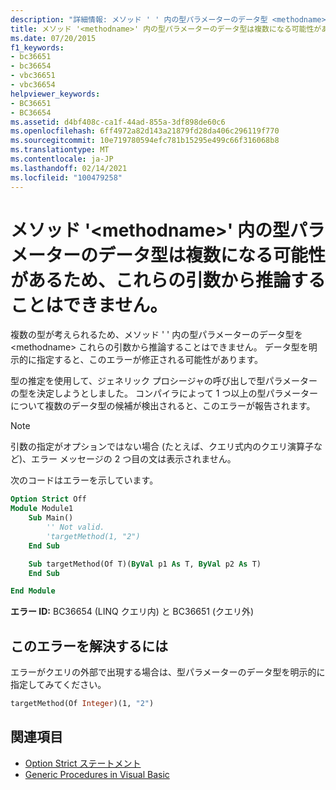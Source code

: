 ```yaml
---
description: "詳細情報: メソッド ' ' 内の型パラメーターのデータ型 <methodname> をこれらの引数から推論することはできません。複数の型が考えられるためです。"
title: メソッド '<methodname>' 内の型パラメーターのデータ型は複数になる可能性があるため、これらの引数から推論することはできません。
ms.date: 07/20/2015
f1_keywords:
- bc36651
- bc36654
- vbc36651
- vbc36654
helpviewer_keywords:
- BC36651
- BC36654
ms.assetid: d4bf408c-ca1f-44ad-855a-3df898de60c6
ms.openlocfilehash: 6ff4972a82d143a21879fd28da406c296119f770
ms.sourcegitcommit: 10e719780594efc781b15295e499c66f316068b8
ms.translationtype: MT
ms.contentlocale: ja-JP
ms.lasthandoff: 02/14/2021
ms.locfileid: "100479258"
---
```

# <a name="data-types-of-the-type-parameters-in-method-methodname-cannot-be-inferred-from-these-arguments-because-more-than-one-type-is-possible"></a>メソッド '\<methodname>' 内の型パラメーターのデータ型は複数になる可能性があるため、これらの引数から推論することはできません。

複数の型が考えられるため、メソッド ' ' 内の型パラメーターのデータ型を \<methodname> これらの引数から推論することはできません。 データ型を明示的に指定すると、このエラーが修正される可能性があります。

型の推定を使用して、ジェネリック プロシージャの呼び出しで型パラメーターの型を決定しようとしました。 コンパイラによって 1 つ以上の型パラメーターについて複数のデータ型の候補が検出されると、このエラーが報告されます。

> [!NOTE]
> 引数の指定がオプションではない場合 (たとえば、クエリ式内のクエリ演算子など)、エラー メッセージの 2 つ目の文は表示されません。

次のコードはエラーを示しています。

```vb
Option Strict Off
Module Module1
    Sub Main()
        '' Not valid.
        'targetMethod(1, "2")
    End Sub

    Sub targetMethod(Of T)(ByVal p1 As T, ByVal p2 As T)
    End Sub

End Module
```

**エラー ID:** BC36654 (LINQ クエリ内) と BC36651 (クエリ外)

## <a name="to-correct-this-error"></a>このエラーを解決するには

エラーがクエリの外部で出現する場合は、型パラメーターのデータ型を明示的に指定してみてください。

```vb
targetMethod(Of Integer)(1, "2")
```

## <a name="see-also"></a>関連項目

- [Option Strict ステートメント](../language-reference/statements/option-strict-statement.md)
- [Generic Procedures in Visual Basic](../programming-guide/language-features/data-types/generic-procedures.md)
